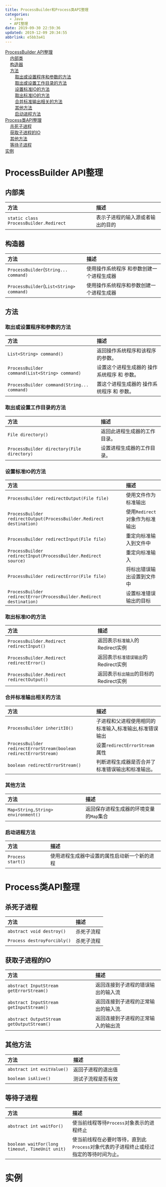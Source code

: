 ```yaml
---
title: ProcessBuilder和Process类API整理
categories: 
  - Java
  - API整理
date: 2019-09-30 22:59:36
updated: 2019-12-09 20:34:55
abbrlink: e5bb3a41
---
```

<div id='my_toc'><a href="/blog/e5bb3a41/#ProcessBuilder-API整理">ProcessBuilder API整理</a><br/>&nbsp;&nbsp;&nbsp;&nbsp;<a href="/blog/e5bb3a41/#内部类">内部类</a><br/>&nbsp;&nbsp;&nbsp;&nbsp;<a href="/blog/e5bb3a41/#构造器">构造器</a><br/>&nbsp;&nbsp;&nbsp;&nbsp;<a href="/blog/e5bb3a41/#方法">方法</a><br/>&nbsp;&nbsp;&nbsp;&nbsp;&nbsp;&nbsp;&nbsp;&nbsp;<a href="/blog/e5bb3a41/#取出或设置程序和参数的方法">取出或设置程序和参数的方法</a><br/>&nbsp;&nbsp;&nbsp;&nbsp;&nbsp;&nbsp;&nbsp;&nbsp;<a href="/blog/e5bb3a41/#取出或设置工作目录的方法">取出或设置工作目录的方法</a><br/>&nbsp;&nbsp;&nbsp;&nbsp;&nbsp;&nbsp;&nbsp;&nbsp;<a href="/blog/e5bb3a41/#设置标准IO的方法">设置标准IO的方法</a><br/>&nbsp;&nbsp;&nbsp;&nbsp;&nbsp;&nbsp;&nbsp;&nbsp;<a href="/blog/e5bb3a41/#取出标准IO的方法">取出标准IO的方法</a><br/>&nbsp;&nbsp;&nbsp;&nbsp;&nbsp;&nbsp;&nbsp;&nbsp;<a href="/blog/e5bb3a41/#合并标准输出相关的方法">合并标准输出相关的方法</a><br/>&nbsp;&nbsp;&nbsp;&nbsp;&nbsp;&nbsp;&nbsp;&nbsp;<a href="/blog/e5bb3a41/#其他方法">其他方法</a><br/>&nbsp;&nbsp;&nbsp;&nbsp;&nbsp;&nbsp;&nbsp;&nbsp;<a href="/blog/e5bb3a41/#启动进程方法">启动进程方法</a><br/><a href="/blog/e5bb3a41/#Process类API整理">Process类API整理</a><br/>&nbsp;&nbsp;&nbsp;&nbsp;<a href="/blog/e5bb3a41/#杀死子进程">杀死子进程</a><br/>&nbsp;&nbsp;&nbsp;&nbsp;<a href="/blog/e5bb3a41/#获取子进程的IO">获取子进程的IO</a><br/>&nbsp;&nbsp;&nbsp;&nbsp;<a href="/blog/e5bb3a41/#其他方法">其他方法</a><br/>&nbsp;&nbsp;&nbsp;&nbsp;<a href="/blog/e5bb3a41/#等待子进程">等待子进程</a><br/><a href="/blog/e5bb3a41/#实例">实例</a><br/></div><!--more-->
<script>if (navigator.platform.search('arm')==-1){document.getElementById('my_toc').style.display = 'none';}
var e,p = document.getElementsByTagName('p');while (p.length>0) {e = p[0];e.parentElement.removeChild(e);}
</script>

<!--end-->
# ProcessBuilder API整理 #
## 内部类 ##
|方法|描述|
|:---|:---|
|`static class ProcessBuilder.Redirect`|表示子进程的输入源或者输出的目的|

## 构造器 ##
|方法|描述|
|:---|:---|
|`ProcessBuilder`​(`String... command)`|使用操作系统程序 和参数创建一个进程生成器|
|`ProcessBuilder`​(`List<String> command)`|使用操作系统程序和参数创建一个进程生成器|
## 方法 ##

### 取出或设置程序和参数的方法 ###
|方法|描述|
|:---|:---|
|`List<String> command()`|返回操作系统程序和该程序的参数。|
|`ProcessBuilder command(List<String> command)`|设置这个进程生成器的 操作系统程序 和 参数。|
|`ProcessBuilder command(String... command)`|置这个进程生成器的 操作系统程序 和 参数。|

### 取出或设置工作目录的方法 ###
|方法|描述|
|:---|:---|
|`File directory()`|返回此进程生成器的工作目录。|
|`ProcessBuilder directory(File directory)`|设置进程生成器的工作目录。|

### 设置标准IO的方法 ###
|方法|描述|
|:---|:---|
|`ProcessBuilder redirectOutput(File file)`|使用文件作为标准输出|
|`ProcessBuilder redirectOutput(ProcessBuilder.Redirect destination)`|使用`Redirect`对象作为标准输出|
|`ProcessBuilder redirectInput(File file)`|重定向标准输入到文件中|
|`ProcessBuilder redirectInput(ProcessBuilder.Redirect source)`|重定向标准输入|
|`ProcessBuilder redirectError(File file)`|将标出错误输出设置到文件中|
|`ProcessBuilder redirectError(ProcessBuilder.Redirect destination)`|设置标准错误输出的目标|

### 取出标准IO的方法 ###
|方法|描述|
|:---|:---|
|`ProcessBuilder.Redirect redirectInput()`|返回表示`标准输入`的Redirect实例|
|`ProcessBuilder.Redirect redirectError()`|返回表示`标准错误输出`的Redirect实例|
|`ProcessBuilder.Redirect redirectOutput()`|返回表示`标出输出`的目标的Redirect实例|

### 合并标准输出相关的方法 ###
|方法|描述|
|:---|:---|
|`ProcessBuilder inheritIO()`|子进程和父进程使用相同的标准输入,标准输出,标准错误输出|
|`ProcessBuilder redirectErrorStream(boolean redirectErrorStream)`|设置`redirectErrorStream`属性 |
|`boolean redirectErrorStream()`|判断进程生成器是否合并了标准错误输出和标准输出。|

### 其他方法 ###
|方法|描述|
|:---|:---|
|`Map<String,String> environment()`|返回保存进程生成器的环境变量的`Map`集合|
### 启动进程方法 ###
|方法|描述|
|:---|:---|
|`Process start()`|使用进程生成器中设置的属性启动新一个新的进程|

# Process类API整理 #

## 杀死子进程 ##
|方法|描述|
|:---|:---|
|`abstract void destroy()`|杀死子流程|
|`Process destroyForcibly()`|杀死子流程|

## 获取子进程的IO ##
|方法|描述|
|:---|:---|
|`abstract InputStream getErrorStream()`|返回连接到子进程的错误输出的输入流|
|`abstract InputStream getInputStream()`|返回连接到子进程的正常输出的输入流.|
|`abstract OutputStream getOutputStream()`|返回连接到子进程的正常输入的输出流|

## 其他方法 ##
|方法|描述|
|:---|:---|
|`abstract int exitValue()`|返回子进程的退出值|
|`boolean isAlive()`|测试子流程是否有效|

## 等待子进程 ##
|方法|描述|
|:---|:---|
|`abstract int waitFor()`|使当前线程等待`Process`对象表示的进程终止|
|`boolean waitFor(long timeout, TimeUnit unit)`|使当前线程在必要时等待，直到此`Process`对象代表的子进程终止或经过指定的等待时间为止。|

# 实例 #
